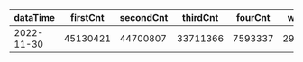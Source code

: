 |dataTime|firstCnt|secondCnt|thirdCnt|fourCnt|winCnt|vrate|wrate|
|-|-|-|-|-|-|-|-|
|2022-11-30|45130421|44700807|33711366|7593337|2956516|0%|0%|